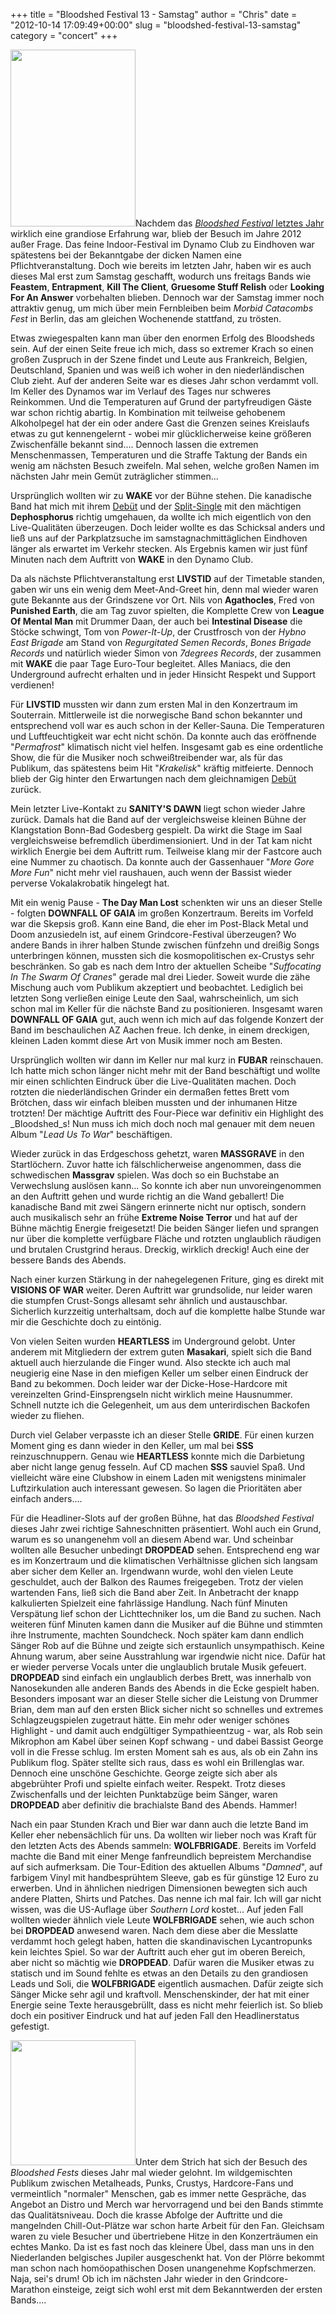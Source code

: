 +++
title = "Bloodshed Festival 13 - Samstag"
author = "Chris"
date = "2012-10-14 17:09:49+00:00"
slug = "bloodshed-festival-13-samstag"
category = "concert"
+++

<img src="http://necroslaughter.de/wp-content/uploads/2012/10/2012-Bloodshed.jpg" alt="" title="2012 - Bloodshed" width="200" height="283" class="alignright size-full wp-image-9152 coverImg" />Nachdem das <a href="http://necroslaughter.de/2011/10/bloodshed-fest-12/" title="Bloodshed Fest 12">_Bloodshed Festival_ letztes Jahr</a> wirklich eine grandiose Erfahrung war, blieb der Besuch im Jahre 2012 außer Frage. Das feine Indoor-Festival im Dynamo Club zu Eindhoven war spätestens bei der Bekanntgabe der dicken Namen eine Pflichtveranstaltung. Doch wie bereits im letzten Jahr, haben wir es auch dieses Mal erst zum Samstag geschafft, wodurch uns freitags Bands wie **Feastem**, **Entrapment**, **Kill The Client**, **Gruesome Stuff Relish** oder **Looking For An Answer** vorbehalten blieben. Dennoch war der Samstag immer noch attraktiv genug, um mich über mein Fernbleiben beim _Morbid Catacombs Fest_ in Berlin, das am gleichen Wochenende stattfand, zu trösten.

Etwas zwiegespalten kann man über den enormen Erfolg des Bloodsheds sein. Auf der einen Seite freue ich mich, dass so extremer Krach so einen großen Zuspruch in der Szene findet und Leute aus Frankreich, Belgien, Deutschland, Spanien und was weiß ich woher in den niederländischen Club zieht. Auf der anderen Seite war es dieses Jahr schon verdammt voll. Im Keller des Dynamos war im Verlauf des Tages nur schweres Reinkommen. Und die Temperaturen auf Grund der partyfreudigen Gäste war schon richtig abartig.  In Kombination mit teilweise gehobenem Alkoholpegel hat der ein oder andere Gast die Grenzen seines Kreislaufs etwas zu gut kennengelernt - wobei mir glücklicherweise keine größeren Zwischenfälle bekannt sind.... Dennoch lassen die extremen Menschenmassen, Temperaturen und die Straffe Taktung der Bands ein wenig am nächsten Besuch zweifeln. Mal sehen, welche großen Namen im nächsten Jahr mein Gemüt zuträglicher stimmen...

Ursprünglich wollten wir zu **WAKE** vor der Bühne stehen. Die kanadische Band hat mich mit ihrem <a href="http://necroslaughter.de/2012/04/wake-leeches/" title="Wake – Leeches">Debüt</a> und der <a href="http://necroslaughter.de/2012/05/dephosphorus-wake-split-7/" title="Dephosphorus / Wake – Split 7″">Split-Single</a> mit den mächtigen **Dephosphorus** richtig umgehauen, da wollte ich mich eigentlich von den Live-Qualitäten überzeugen. Doch leider wollte es das Schicksal anders und ließ uns auf der Parkplatzsuche im samstagnachmittäglichen Eindhoven länger als erwartet im Verkehr stecken. Als Ergebnis kamen wir just fünf Minuten nach dem Auftritt von **WAKE** in den Dynamo Club. 

Da als nächste Pflichtveranstaltung erst **LIVSTID** auf der Timetable standen, gaben wir uns ein wenig dem Meet-And-Greet hin, denn mal wieder waren gute Bekannte aus der Grindszene vor Ort. Nils von **Agathocles**, Fred von **Punished Earth**, die am Tag zuvor spielten, die Komplette Crew von **League Of Mental Man** mit Drummer Daan, der auch bei **Intestinal Disease** die Stöcke schwingt, Tom von _Power-It-Up_, der Crustfrosch von der _Hybno East Brigade_ am Stand von _Regurgitated Semen Records_, _Bones Brigade Records_ und natürlich wieder Simon von _7degrees Records_, der zusammen mit **WAKE** die paar Tage Euro-Tour begleitet. Alles Maniacs, die den Underground aufrecht erhalten und in jeder Hinsicht Respekt und Support verdienen!

Für **LIVSTID** mussten wir dann zum ersten Mal in den Konzertraum im Souterrain. Mittlerweile ist die norwegische Band schon bekannter und entsprechend voll war es auch schon in der Keller-Sauna. Die Temperaturen und Luftfeuchtigkeit war echt nicht schön. Da konnte auch das eröffnende "_Permafrost_" klimatisch nicht viel helfen. Insgesamt gab es eine ordentliche Show, die für die Musiker noch schweißtreibender war, als für das Publikum, das spätestens beim Hit "_Krakelisk_" kräftig mitfeierte. Dennoch blieb der Gig hinter den Erwartungen nach dem gleichnamigen <a href="http://necroslaughter.de/2011/11/livstid-livstid/" title="Livstid – Livstid">Debüt</a> zurück.

Mein letzter Live-Kontakt zu **SANITY'S DAWN** liegt schon wieder Jahre zurück. Damals hat die Band auf der vergleichsweise kleinen Bühne der Klangstation Bonn-Bad Godesberg gespielt. Da wirkt die Stage im Saal vergleichsweise befremdlich überdimensioniert. Und in der Tat kam nicht wirklich Energie bei dem Auftritt rum. Teilweise klang mir der Fastcore auch eine Nummer zu chaotisch. Da konnte auch der Gassenhauer "_More Gore More Fun_" nicht mehr viel raushauen, auch wenn der Bassist wieder perverse Vokalakrobatik hingelegt hat.

Mit ein wenig Pause - **The Day Man Lost** schenkten wir uns an dieser Stelle - folgten **DOWNFALL OF GAIA** im großen Konzertraum. Bereits im Vorfeld war die Skepsis groß. Kann eine Band, die eher im Post-Black Metal und Doom anzusiedeln ist, auf einem Grindcore-Festival überzeugen? Wo andere Bands in ihrer halben Stunde zwischen fünfzehn und dreißig Songs unterbringen können, mussten sich die kosmopolitischen ex-Crustys sehr beschränken. So gab es nach dem Intro der aktuellen Scheibe "_Suffocating In The Swarm Of Cranes_" gerade mal drei Lieder. Soweit wurde die zähe Mischung auch vom Publikum akzeptiert und beobachtet. Lediglich bei letzten Song verließen einige Leute den Saal, wahrscheinlich, um sich schon mal im Keller für die nächste Band zu positionieren. Insgesamt waren **DOWNFALL OF GAIA** gut, auch wenn ich mich auf das folgende Konzert der Band im beschaulichen AZ Aachen freue. Ich denke, in einem dreckigen, kleinen Laden kommt diese Art von Musik immer noch am Besten.

Ursprünglich wollten wir dann im Keller nur mal kurz in **FUBAR** reinschauen. Ich hatte mich schon länger nicht mehr mit der Band beschäftigt und wollte mir einen schlichten Eindruck über die Live-Qualitäten machen. Doch rotzten die niederländischen Grinder ein dermaßen fettes Brett vom Brötchen, dass wir einfach bleiben mussten und der inhumanen Hitze trotzten! Der mächtige Auftritt des Four-Piece war definitiv ein Highlight des _Bloodshed_s! Nun muss ich mich doch noch mal genauer mit dem neuen Album "_Lead Us To War_" beschäftigen.

Wieder zurück in das Erdgeschoss gehetzt, waren **MASSGRAVE** in den Startlöchern. Zuvor hatte ich fälschlicherweise angenommen, dass die schwedischen **Massgrav** spielen. Was doch so ein Buchstabe an Verwechslung auslösen kann... So konnte ich aber nun unvoreingenommen an den Auftritt gehen und wurde richtig an die Wand geballert! Die kanadische Band mit zwei Sängern erinnerte nicht nur optisch, sondern auch musikalisch sehr an frühe **Extreme Noise Terror** und hat auf der Bühne mächtig Energie freigesetzt! Die beiden Sänger liefen und sprangen nur über die komplette verfügbare Fläche und rotzten unglaublich räudigen und brutalen Crustgrind heraus. Dreckig, wirklich dreckig! Auch eine der bessere Bands des Abends.

Nach einer kurzen Stärkung in der nahegelegenen Friture, ging es direkt mit **VISIONS OF WAR** weiter. Deren Auftritt war grundsolide, nur leider waren die stumpfen Crust-Songs allesamt sehr ähnlich und austauschbar. Sicherlich kurzzeitig unterhaltsam, doch auf die komplette halbe Stunde war mir die Geschichte doch zu eintönig.

Von vielen Seiten wurden **HEARTLESS** im Underground gelobt. Unter anderem mit Mitgliedern der extrem guten **Masakari**, spielt sich die Band aktuell auch hierzulande die Finger wund. Also steckte ich auch mal neugierig eine Nase in den miefigen Keller um selber einen Eindruck der Band zu bekommen. Doch leider war der Dicke-Hose-Hardcore mit vereinzelten Grind-Einsprengseln nicht wirklich meine Hausnummer. Schnell nutzte ich die Gelegenheit, um aus dem unterirdischen Backofen wieder zu fliehen.

Durch viel Gelaber verpasste ich an dieser Stelle **GRIDE**. Für einen kurzen Moment ging es dann wieder in den Keller, um mal bei **SSS** reinzuschnuppern. Genau wie **HEARTLESS** konnte mich die Darbietung aber nicht lange genug fesseln. Auf CD machen **SSS** sauviel Spaß. Und vielleicht wäre eine Clubshow in einem Laden mit wenigstens minimaler Luftzirkulation auch interessant gewesen. So lagen die Prioritäten aber einfach anders....

Für die Headliner-Slots auf der großen Bühne, hat das _Bloodshed Festival_ dieses Jahr zwei richtige Sahneschnitten präsentiert. Wohl auch ein Grund, warum es so unangenehm voll an diesem Abend war. Und scheinbar wollten alle Besucher unbedingt **DROPDEAD** sehen. Entsprechend eng war es im Konzertraum und die klimatischen Verhältnisse glichen sich langsam aber sicher dem Keller an. Irgendwann wurde, wohl den vielen Leute geschuldet, auch der Balkon des Raumes freigegeben. Trotz der vielen wartenden Fans, ließ sich die Band aber Zeit. In Anbetracht der knapp kalkulierten Spielzeit eine fahrlässige Handlung. Nach fünf Minuten Verspätung lief schon der Lichttechniker los, um die Band zu suchen. Nach weiteren fünf Minuten kamen dann die Musiker auf die Bühne und stimmten ihre Instrumente, machten Soundcheck. Noch später kam dann endlich Sänger Rob auf die Bühne und zeigte sich erstaunlich unsympathisch. Keine Ahnung warum, aber seine Ausstrahlung war irgendwie nicht nice. Dafür hat er wieder perverse Vocals unter die unglaublich brutale Musik gefeuert. **DROPDEAD** sind einfach ein unglaublich derbes Brett, was innerhalb von Nanosekunden alle anderen Bands des Abends in die Ecke gespielt haben. Besonders imposant war an dieser Stelle sicher die Leistung von Drummer Brian, dem man auf den ersten Blick sicher nicht so schnelles und extremes Schlagzeugspielen zugetraut hätte.
Ein mehr oder weniger schönes Highlight - und damit auch endgültiger Sympathieentzug - war, als Rob sein Mikrophon am Kabel über seinen Kopf schwang - und dabei Bassist George voll in die Fresse schlug. Im ersten Moment sah es aus, als ob ein Zahn ins Publikum flog. Später stellte sich raus, dass es wohl ein Brillenglas war. Dennoch eine unschöne Geschichte. George zeigte sich aber als abgebrühter Profi und spielte einfach weiter. Respekt. Trotz dieses Zwischenfalls und der leichten Punktabzüge beim Sänger, waren **DROPDEAD** aber definitiv die brachialste Band des Abends. Hammer!

Nach ein paar Stunden Krach und Bier war dann auch die letzte Band im Keller eher nebensächlich für uns. Da wollten wir lieber noch was Kraft für den letzten Acts des Abends sammeln: **WOLFBRIGADE**. Bereits im Vorfeld machte die Band mit einer Menge fanfreundlich bepreistem Merchandise auf sich aufmerksam. Die Tour-Edition des aktuellen Albums "_Damned_", auf farbigem Vinyl mit handbesprühtem Sleeve, gab es für günstige 12 Euro zu erwerben. Und in ähnlichen niedrigen Dimensionen bewegten sich auch andere Platten, Shirts und Patches. Das nenne ich mal fair. Ich will gar nicht wissen, was die US-Auflage über _Southern Lord_ kostet...
Auf jeden Fall wollten wieder ähnlich viele Leute **WOLFBRIGADE** sehen, wie auch schon bei **DROPDEAD** anwesend waren. Nach dem diese aber die Messlatte verdammt hoch gelegt haben, hatten die skandinavischen Lycantropunks kein leichtes Spiel. So war der Auftritt auch eher gut im oberen Bereich, aber nicht so mächtig wie **DROPDEAD**. Dafür waren die Musiker etwas zu statisch und im Sound fehlte es etwas an den Details zu den grandiosen Leads und Soli, die **WOLFBRIGADE** eigentlich ausmachen. Dafür zeigte sich Sänger Micke sehr agil und kraftvoll. Menschenskinder, der hat mit einer Energie seine Texte herausgebrüllt, dass es nicht mehr feierlich ist. So blieb doch ein positiver Eindruck und hat auf jeden Fall den Headlinerstatus gefestigt.

<img src="http://necroslaughter.de/wp-content/uploads/2012/10/2012-Bloodshed-Running-Order-200x200.jpg" alt="" title="2012 - Bloodshed - Running Order" width="200" height="200" class="alignright size-medium wp-image-9148" />Unter dem Strich hat sich der Besuch des _Bloodshed Fests_ dieses Jahr mal wieder gelohnt. Im wildgemischten Publikum zwischen Metalheads, Punks, Crustys, Hardcore-Fans und vermeintlich "normaler" Menschen, gab es immer nette Gespräche, das Angebot an Distro und Merch war hervorragend und bei den Bands stimmte das Qualitätsniveau. Doch die krasse Abfolge der Auftritte und die mangelnden Chill-Out-Plätze war schon harte Arbeit für den Fan. Gleichsam waren zu viele Besucher und übertriebene Hitze in den Konzerträumen ein echtes Manko. Da ist es fast noch das kleinere Übel, dass man uns in den Niederlanden belgisches Jupiler ausgeschenkt hat. Von der Plörre bekommt man schon nach homöopathischen Dosen unangenehme Kopfschmerzen. Naja, sei's drum! Ob ich im nächsten Jahr wieder in den Grindcore-Marathon einsteige, zeigt sich wohl erst mit dem Bekanntwerden der ersten Bands....
